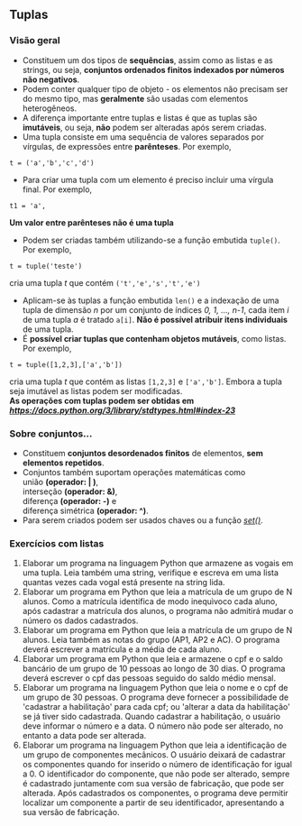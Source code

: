 ## Tuplas 

### Visão geral
- Constituem um dos tipos de **sequências**, assim como as listas e as strings, ou seja, **conjuntos ordenados finitos indexados por números não negativos**. 
- Podem conter qualquer tipo de objeto - os elementos não precisam ser do mesmo tipo, mas **geralmente** são usadas com elementos heterogêneos.
- A diferença importante entre tuplas e listas é que as tuplas são **imutáveis**, ou seja, **não** podem ser alteradas após serem criadas.  
- Uma tupla consiste em uma sequência de valores separados por vírgulas, de expressões entre **parênteses**. Por exemplo,

```
t = ('a','b','c','d')
```
- Para criar uma tupla com um elemento é preciso incluir uma vírgula final. Por exemplo,  

```
t1 = 'a',
```
**Um valor entre parênteses não é uma tupla**
- Podem ser criadas também utilizando-se a função embutida `tuple()`. Por exemplo,
```
t = tuple('teste')
```
cria uma tupla *t* que contém `('t','e','s','t','e')`
- Aplicam-se às tuplas a função embutida `len()` e a indexação de uma tupla de dimensão *n* por um conjunto de índices *0, 1, …, n-1*, cada item *i* de uma tupla *a* é tratado `a[i]`. **Não é possível atribuir itens individuais** de uma tupla.
- É **possível criar tuplas que contenham objetos mutáveis**, como listas. Por exemplo,
```
t = tuple([1,2,3],['a','b'])
```
cria uma tupla *t* que contém as listas `[1,2,3]` e `['a','b']`. Embora a tupla seja imutável as listas podem ser modificadas.  
**As operações com tuplas podem ser obtidas em *<https://docs.python.org/3/library/stdtypes.html#index-23>***

### Sobre conjuntos...
- Constituem **conjuntos desordenados finitos** de elementos, **sem elementos repetidos**.
- Conjuntos também suportam operações matemáticas como  
união **(operador:  |  )**,  
interseção **(operador: &)**,  
diferença **(operador: -)** e  
diferença simétrica **(operador: ^)**.  
- Para serem criados podem ser usados chaves ou a função [*set()*](https://docs.python.org/pt-br/3/library/stdtypes.html#set).

### Exercícios com listas  
1. Elaborar um programa na linguagem Python que armazene as vogais em uma tupla. Leia também uma string, verifique e escreva em uma lista quantas vezes cada vogal está presente na string lida.
2. Elaborar um programa em Python que leia a matrícula de um grupo de N alunos. Como a matrícula identifica de modo inequìvoco cada aluno, após cadastrar a matrícula dos alunos, o programa não admitirá mudar o número os dados cadastrados.
3. Elaborar um programa em Python que leia a matrícula de um grupo de N alunos. Leia também as notas do grupo (AP1, AP2 e AC). O programa deverá escrever a matrícula e a média de cada aluno. 
4. Elaborar um programa em Python que leia e armazene o cpf e o saldo bancário de um grupo de 10 pessoas ao longo de 30 dias. O programa deverá escrever o cpf das pessoas seguido do saldo médio mensal.
5. Elaborar um programa na linguagem Python que leia o nome e o cpf de um grupo de 30 pessoas. O programa deve fornecer a possibilidade de 'cadastrar a habilitação' para cada cpf; ou 'alterar a data da habilitação' se já tiver sido cadastrada. Quando cadastrar a habilitação, o usuário deve informar o número e a data. O número não pode ser alterado, no entanto a data pode ser alterada. 
6. Elaborar um programa na linguagem Python que leia a identificação de um grupo de componentes mecânicos. O usuário deixará de cadastrar os componentes quando for inserido o número de identificação for igual a 0. O identificador do componente, que não pode ser alterado, sempre é cadastrado juntamente com sua versão de fabricação, que pode ser alterada. Após cadastrados os componentes, o programa deve permitir localizar um componente a partir de seu identificador, apresentando a sua versão de fabricação. 
